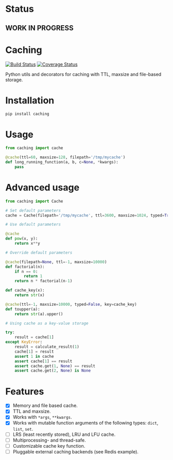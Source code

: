 # Status
## WORK IN PROGRESS

# Caching

[![Build Status](https://travis-ci.org/bofm/python-caching.svg?branch=master)](https://travis-ci.org/bofm/python-caching) [![Coverage Status](https://coveralls.io/repos/github/bofm/python-caching/badge.svg)](https://coveralls.io/github/bofm/python-caching)

Python utils and decorators for cаching with TTL, maxsize and file-based storage.

# Installation

`pip install caching`

# Usage

```python
from caching import cache

@cache(ttl=60, maxsize=128, filepath='/tmp/mycache')
def long_running_function(a, b, c=None, *kwargs):
    pass
```

# Advanced usage

```python
from caching import Cache

# Set default parameters
cache = Cache(filepath='/tmp/mycache', ttl=3600, maxsize=1024, typed=True)

# Use default parameters

@cache
def pow(x, y):
    return x**y

# Override default parameters

@cache(filepath=None, ttl=-1, maxsize=10000)
def factorial(n):
    if n == 0:
        return 1
    return n * factorial(n-1)

def cache_key(x):
    return str(x)

@cache(ttl=-1, maxsize=10000, typed=False, key=cache_key)
def toupper(a):
    return str(a).upper()

# Using cache as a key-value storage

try:
    result = cache[1]
except KeyError:
    result = calculate_result(1)
    cache[1] = result
    assert 1 in cache
    assert cache[1] == result
    assert cache.get(1, None) == result
    assert cache.get(2, None) is None

```

# Features

- [x] Memory and file based cache.
- [x] TTL and maxsize.
- [x] Works with `*args`, `**kwargs`.
- [x] Works with mutable function arguments of the following types: `dict`, `list`, `set`.
- [ ] LRS (least recently stored), LRU and LFU cache.
- [ ] Multiprocessing- and thread-safe.
- [ ] Customizable cache key function.
- [ ] Pluggable external caching backends (see Redis example).
